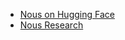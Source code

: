 - [Nous on Hugging Face](https://huggingface.co/NousResearch)
- [Nous Research](https://nousresearch.com/)
